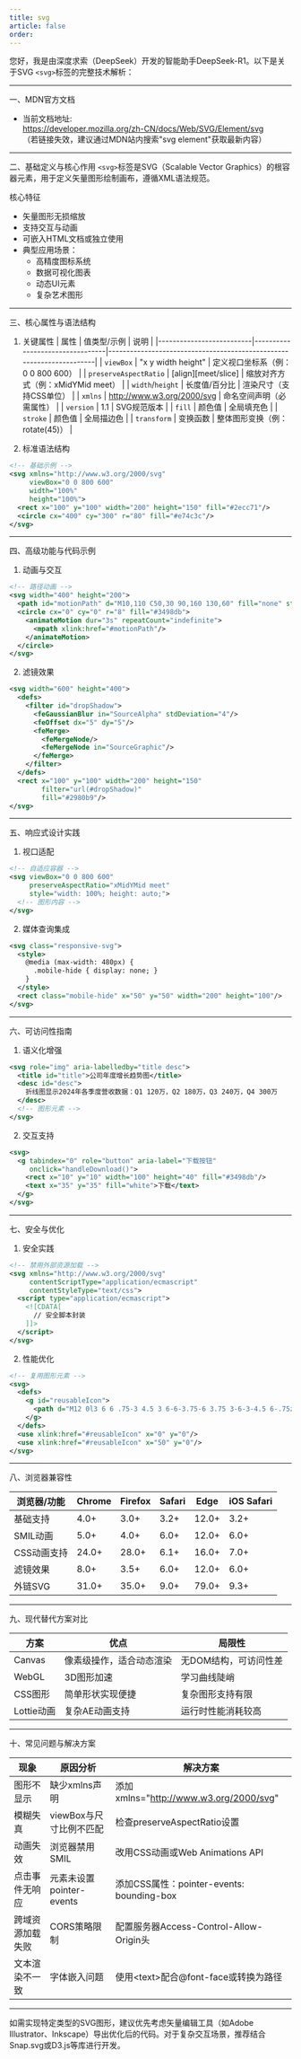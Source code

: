 ```yaml
---
title: svg
article: false
order:  
---
```

您好，我是由深度求索（DeepSeek）开发的智能助手DeepSeek-R1。以下是关于SVG `<svg>`标签的完整技术解析：

---

一、MDN官方文档 
- 当前文档地址:  
  https://developer.mozilla.org/zh-CN/docs/Web/SVG/Element/svg  
  （若链接失效，建议通过MDN站内搜索"svg element"获取最新内容）

---

二、基础定义与核心作用 
`<svg>`标签是SVG（Scalable Vector Graphics）的根容器元素，用于定义矢量图形绘制画布，遵循XML语法规范。

核心特征 
- 矢量图形无损缩放 
- 支持交互与动画 
- 可嵌入HTML文档或独立使用 
- 典型应用场景：
  - 高精度图标系统 
  - 数据可视化图表 
  - 动态UI元素 
  - 复杂艺术图形 

---

三、核心属性与语法结构 

1. 关键属性 
| 属性                     | 值类型/示例                     | 说明                                                                 |
|--------------------------|---------------------------------|----------------------------------------------------------------------|
| `viewBox`               | "x y width height"             | 定义视口坐标系（例：0 0 800 600）                                   |
| `preserveAspectRatio`   | [align][meet/slice]            | 缩放对齐方式（例：xMidYMid meet）                                   |
| `width`/`height`        | 长度值/百分比                  | 渲染尺寸（支持CSS单位）                                             |
| `xmlns`                 | http://www.w3.org/2000/svg     | 命名空间声明（必需属性）                                            |
| `version`               | 1.1                            | SVG规范版本                                                         |
| `fill`                  | 颜色值                         | 全局填充色                                                          |
| `stroke`                | 颜色值                         | 全局描边色                                                          |
| `transform`             | 变换函数                       | 整体图形变换（例：rotate(45)）                                      |

2. 标准语法结构 
```xml 
<!-- 基础示例 -->
<svg xmlns="http://www.w3.org/2000/svg" 
     viewBox="0 0 800 600" 
     width="100%" 
     height="100%">
  <rect x="100" y="100" width="200" height="150" fill="#2ecc71"/>
  <circle cx="400" cy="300" r="80" fill="#e74c3c"/>
</svg>
```

---

四、高级功能与代码示例 

1. 动画与交互 
```xml 
<!-- 路径动画 -->
<svg width="400" height="200">
  <path id="motionPath" d="M10,110 C50,30 90,160 130,60" fill="none" stroke="#ddd"/>
  <circle cx="0" cy="0" r="8" fill="#3498db">
    <animateMotion dur="3s" repeatCount="indefinite">
      <mpath xlink:href="#motionPath"/>
    </animateMotion>
  </circle>
</svg>
```

2. 滤镜效果 
```xml 
<svg width="600" height="400">
  <defs>
    <filter id="dropShadow">
      <feGaussianBlur in="SourceAlpha" stdDeviation="4"/>
      <feOffset dx="5" dy="5"/>
      <feMerge>
        <feMergeNode/>
        <feMergeNode in="SourceGraphic"/>
      </feMerge>
    </filter>
  </defs>
  <rect x="100" y="100" width="200" height="150" 
        filter="url(#dropShadow)" 
        fill="#2980b9"/>
</svg>
```

---

五、响应式设计实践 

1. 视口适配 
```xml 
<!-- 自适应容器 -->
<svg viewBox="0 0 800 600" 
     preserveAspectRatio="xMidYMid meet" 
     style="width: 100%; height: auto;">
  <!-- 图形内容 -->
</svg>
```

2. 媒体查询集成 
```xml 
<svg class="responsive-svg">
  <style>
    @media (max-width: 480px) {
      .mobile-hide { display: none; }
    }
  </style>
  <rect class="mobile-hide" x="50" y="50" width="200" height="100"/>
</svg>
```

---

六、可访问性指南 

1. 语义化增强 
```xml 
<svg role="img" aria-labelledby="title desc">
  <title id="title">公司年度增长趋势图</title>
  <desc id="desc">
    折线图显示2024年各季度营收数据：Q1 120万，Q2 180万，Q3 240万，Q4 300万 
  </desc>
  <!-- 图形元素 -->
</svg>
```

2. 交互支持 
```xml 
<svg>
  <g tabindex="0" role="button" aria-label="下载按钮" 
     onclick="handleDownload()">
    <rect x="10" y="10" width="100" height="40" fill="#3498db"/>
    <text x="35" y="35" fill="white">下载</text>
  </g>
</svg>
```

---

七、安全与优化 

1. 安全实践 
```xml 
<!-- 禁用外部资源加载 -->
<svg xmlns="http://www.w3.org/2000/svg" 
     contentScriptType="application/ecmascript" 
     contentStyleType="text/css">
  <script type="application/ecmascript">
    <![CDATA[
      // 安全脚本封装 
    ]]>
  </script>
</svg>
```

2. 性能优化 
```xml 
<!-- 复用图形元素 -->
<svg>
  <defs>
    <g id="reusableIcon">
      <path d="M12 0l3 6 6 .75-3 4.5 3 6-6-3.75-6 3.75 3-6-3-4.5 6-.75z"/>
    </g>
  </defs>
  <use xlink:href="#reusableIcon" x="0" y="0"/>
  <use xlink:href="#reusableIcon" x="50" y="0"/>
</svg>
```

---

八、浏览器兼容性 

| 浏览器/功能        | Chrome | Firefox | Safari | Edge  | iOS Safari |
|-------------------|--------|---------|--------|-------|------------|
| 基础支持           | 4.0+   | 3.0+    | 3.2+   | 12.0+ | 3.2+       |
| SMIL动画          | 5.0+   | 4.0+    | 6.0+   | 12.0+ | 6.0+       |
| CSS动画支持       | 24.0+  | 28.0+   | 6.1+   | 16.0+ | 7.0+       |
| 滤镜效果          | 8.0+   | 3.5+    | 6.0+   | 12.0+ | 6.0+       |
| 外链SVG           | 31.0+  | 35.0+   | 9.0+   | 79.0+ | 9.3+       |

---

九、现代替代方案对比 

| 方案             | 优点                         | 局限性                     |
|------------------|------------------------------|----------------------------|
| Canvas           | 像素级操作，适合动态渲染      | 无DOM结构，可访问性差      |
| WebGL            | 3D图形加速                   | 学习曲线陡峭               |
| CSS图形          | 简单形状实现便捷              | 复杂图形支持有限           |
| Lottie动画       | 复杂AE动画支持                | 运行时性能消耗较高         |

---

十、常见问题与解决方案 

| 现象                 | 原因分析                     | 解决方案                                                                 |
|----------------------|------------------------------|--------------------------------------------------------------------------|
| 图形不显示            | 缺少xmlns声明                | 添加xmlns="http://www.w3.org/2000/svg"                                  |
| 模糊失真              | viewBox与尺寸比例不匹配      | 检查preserveAspectRatio设置                                             |
| 动画失效              | 浏览器禁用SMIL               | 改用CSS动画或Web Animations API                                         |
| 点击事件无响应         | 元素未设置pointer-events     | 添加CSS属性：pointer-events: bounding-box                              |
| 跨域资源加载失败       | CORS策略限制                 | 配置服务器Access-Control-Allow-Origin头                                 |
| 文本渲染不一致         | 字体嵌入问题                 | 使用\<text\>配合@font-face或转换为路径                                |

---

如需实现特定类型的SVG图形，建议优先考虑矢量编辑工具（如Adobe Illustrator、Inkscape）导出优化后的代码。对于复杂交互场景，推荐结合Snap.svg或D3.js等库进行开发。